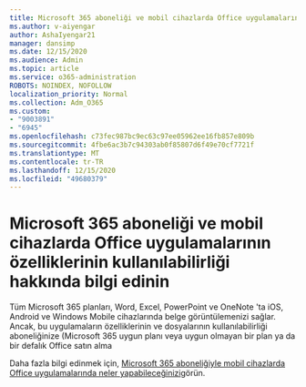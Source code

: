 ```yaml
---
title: Microsoft 365 aboneliği ve mobil cihazlarda Office uygulamalarının özelliklerinin kullanılabilirliği hakkında bilgi edinin
ms.author: v-aiyengar
author: AshaIyengar21
manager: dansimp
ms.date: 12/15/2020
ms.audience: Admin
ms.topic: article
ms.service: o365-administration
ROBOTS: NOINDEX, NOFOLLOW
localization_priority: Normal
ms.collection: Adm_O365
ms.custom:
- "9003891"
- "6945"
ms.openlocfilehash: c73fec987bc9ec63c97ee05962ee16fb857e809b
ms.sourcegitcommit: 4fbe6ac3b7c94303ab0f85807d6f49e70cf7721f
ms.translationtype: MT
ms.contentlocale: tr-TR
ms.lasthandoff: 12/15/2020
ms.locfileid: "49680379"
---
```

# <a name="learn-about-microsoft-365-subscriptionbased-availability-of-office-apps-features-on-mobile-devices"></a>Microsoft 365 aboneliği ve mobil cihazlarda Office uygulamalarının özelliklerinin kullanılabilirliği hakkında bilgi edinin

Tüm Microsoft 365 planları, Word, Excel, PowerPoint ve OneNote 'ta iOS, Android ve Windows Mobile cihazlarında belge görüntülemenizi sağlar. Ancak, bu uygulamaların özelliklerinin ve dosyalarının kullanılabilirliği aboneliğinize (Microsoft 365 uygun planı veya uygun olmayan bir plan ya da bir defalık Office satın alma

Daha fazla bilgi edinmek için, [Microsoft 365 aboneliğiyle mobil cihazlarda Office uygulamalarında neler yapabileceğinizi](https://go.microsoft.com/fwlink/?linkid=2135575)görün. 